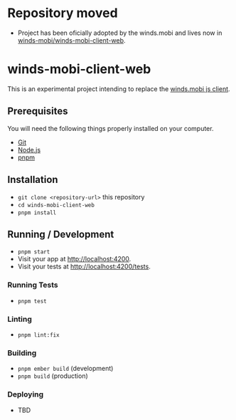 # Repository moved

- Project has been oficially adopted by the winds.mobi and lives now in [winds-mobi/winds-mobi-client-web](https://github.com/winds-mobi/winds-mobi-client-web).

# winds-mobi-client-web

This is an experimental project intending to replace the [winds.mobi js client](https://winds.mobi).

## Prerequisites

You will need the following things properly installed on your computer.

- [Git](https://git-scm.com/)
- [Node.js](https://nodejs.org/)
- [pnpm](https://pnpm.io/)

## Installation

- `git clone <repository-url>` this repository
- `cd winds-mobi-client-web`
- `pnpm install`

## Running / Development

- `pnpm start`
- Visit your app at [http://localhost:4200](http://localhost:4200).
- Visit your tests at [http://localhost:4200/tests](http://localhost:4200/tests).

### Running Tests

- `pnpm test`

### Linting

- `pnpm lint:fix`

### Building

- `pnpm ember build` (development)
- `pnpm build` (production)

### Deploying

- TBD

